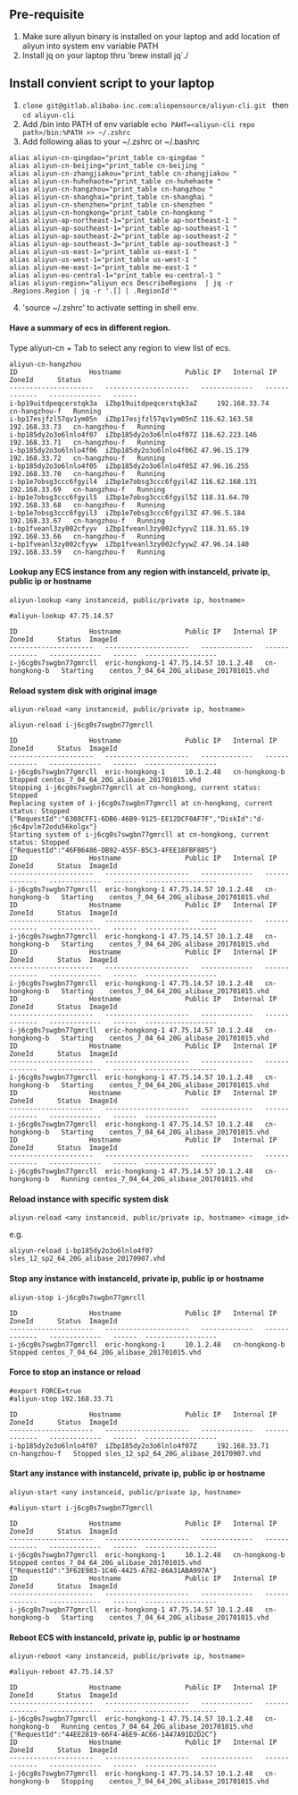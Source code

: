 ## Pre-requisite

1. Make sure aliyun binary is installed on your laptop and add location of aliyun into system env variable PATH
2. Install jq on your laptop thru 'brew install jq`./


## Install convient script to your laptop

1. `clone git@gitlab.alibaba-inc.com:aliopensource/aliyun-cli.git ` then `cd aliyun-cli`
2. Add <aliyun-cli repo path>/bin into PATH of env variable `echo PAHT=<aliyun-cli repo path>/bin:%PATH >> ~/.zshrc`
3. Add following alias to your ~/.zshrc or ~/.bashrc

```
alias aliyun-cn-qingdao="print_table cn-qingdao "
alias aliyun-cn-beijing="print_table cn-beijing "
alias aliyun-cn-zhangjiakou="print_table cn-zhangjiakou "
alias aliyun-cn-huhehaote="print_table cn-huhehaote "
alias aliyun-cn-hangzhou="print_table cn-hangzhou "
alias aliyun-cn-shanghai="print_table cn-shanghai "
alias aliyun-cn-shenzhen="print_table cn-shenzhen "
alias aliyun-cn-hongkong="print_table cn-hongkong "
alias aliyun-ap-northeast-1="print_table ap-northeast-1 "
alias aliyun-ap-southeast-1="print_table ap-southeast-1 "
alias aliyun-ap-southeast-2="print_table ap-southeast-2 "
alias aliyun-ap-southeast-3="print_table ap-southeast-3 "
alias aliyun-us-east-1="print_table us-east-1 "
alias aliyun-us-west-1="print_table us-west-1 "
alias aliyun-me-east-1="print_table me-east-1 "
alias aliyun-eu-central-1="print_table eu-central-1 "
alias aliyun-region="aliyun ecs DescribeRegions  | jq -r .Regions.Region | jq -r '.[] | .RegionId'"
```

4. 'source ~/.zshrc' to activate setting in shell env.

#### Have a summary of ecs in different region. 

Type aliyun-cn + Tab to select any region to view list of ecs.

```
aliyun-cn-hangzhou
ID                	Hostname            	Public IP	Internal IP	ZoneId	    Status
---------------------	---------------------	-------------	-------------	-------------	------
i-bp19uitdpeqcerstqk3a	iZbp19uitdpeqcerstqk3aZ		192.168.33.74	cn-hangzhou-f	Running
i-bp17esjfzl57qv1ym05n	iZbp17esjfzl57qv1ym05nZ	116.62.163.58	192.168.33.73	cn-hangzhou-f	Running
i-bp185dy2o3o6lnlo4f07	iZbp185dy2o3o6lnlo4f07Z	116.62.223.146	192.168.33.71	cn-hangzhou-f	Running
i-bp185dy2o3o6lnlo4f06	iZbp185dy2o3o6lnlo4f06Z	47.96.15.179	192.168.33.72	cn-hangzhou-f	Running
i-bp185dy2o3o6lnlo4f05	iZbp185dy2o3o6lnlo4f05Z	47.96.16.255	192.168.33.70	cn-hangzhou-f	Running
i-bp1e7obsg3ccc6fgyil4	iZbp1e7obsg3ccc6fgyil4Z	116.62.168.131	192.168.33.69	cn-hangzhou-f	Running
i-bp1e7obsg3ccc6fgyil5	iZbp1e7obsg3ccc6fgyil5Z	118.31.64.70	192.168.33.68	cn-hangzhou-f	Running
i-bp1e7obsg3ccc6fgyil3	iZbp1e7obsg3ccc6fgyil3Z	47.96.5.184	192.168.33.67	cn-hangzhou-f	Running
i-bp1fveanl3zy002cfyyv	iZbp1fveanl3zy002cfyyvZ	118.31.65.19	192.168.33.66	cn-hangzhou-f	Running
i-bp1fveanl3zy002cfyyw	iZbp1fveanl3zy002cfyywZ	47.96.14.140	192.168.33.59	cn-hangzhou-f	Running
```


#### Lookup any ECS instance from any region with instanceId, private ip, public ip or hostname

`aliyun-lookup <any instanceid, public/private ip, hostname>`


```
#aliyun-lookup 47.75.14.57

ID                	Hostname            	Public IP	Internal IP	ZoneId	    Status	ImageId
---------------------	---------------------	-------------	-------------	-------------	------	------------------
i-j6cg0s7swgbn77gmrcll	eric-hongkong-1	47.75.14.57	10.1.2.48	cn-hongkong-b	Starting	centos_7_04_64_20G_alibase_201701015.vhd
```

#### Reload system disk with original image

`aliyun-reload <any instanceid, public/private ip, hostname>`


```
aliyun-reload i-j6cg0s7swgbn77gmrcll

ID                	Hostname            	Public IP	Internal IP	ZoneId	    Status	ImageId
---------------------	---------------------	-------------	-------------	-------------	------	------------------
i-j6cg0s7swgbn77gmrcll	eric-hongkong-1		10.1.2.48	cn-hongkong-b	Stopped	centos_7_04_64_20G_alibase_201701015.vhd
Stopping i-j6cg0s7swgbn77gmrcll at cn-hongkong, current status: Stopped
Replacing system of i-j6cg0s7swgbn77gmrcll at cn-hongkong, current status: Stopped
{"RequestId":"6308CFF1-6DB6-46B9-9125-EE12DCF0AF7F","DiskId":"d-j6c4pvlm72odu56kolgx"}
Starting system of i-j6cg0s7swgbn77gmrcll at cn-hongkong, current status: Stopped
{"RequestId":"46FB6486-DB92-455F-B5C3-4FEE18FBF805"}
ID                	Hostname            	Public IP	Internal IP	ZoneId	    Status	ImageId
---------------------	---------------------	-------------	-------------	-------------	------	------------------
i-j6cg0s7swgbn77gmrcll	eric-hongkong-1	47.75.14.57	10.1.2.48	cn-hongkong-b	Starting	centos_7_04_64_20G_alibase_201701015.vhd
ID                	Hostname            	Public IP	Internal IP	ZoneId	    Status	ImageId
---------------------	---------------------	-------------	-------------	-------------	------	------------------
i-j6cg0s7swgbn77gmrcll	eric-hongkong-1	47.75.14.57	10.1.2.48	cn-hongkong-b	Starting	centos_7_04_64_20G_alibase_201701015.vhd
ID                	Hostname            	Public IP	Internal IP	ZoneId	    Status	ImageId
---------------------	---------------------	-------------	-------------	-------------	------	------------------
i-j6cg0s7swgbn77gmrcll	eric-hongkong-1	47.75.14.57	10.1.2.48	cn-hongkong-b	Starting	centos_7_04_64_20G_alibase_201701015.vhd
ID                	Hostname            	Public IP	Internal IP	ZoneId	    Status	ImageId
---------------------	---------------------	-------------	-------------	-------------	------	------------------
i-j6cg0s7swgbn77gmrcll	eric-hongkong-1	47.75.14.57	10.1.2.48	cn-hongkong-b	Starting	centos_7_04_64_20G_alibase_201701015.vhd
ID                	Hostname            	Public IP	Internal IP	ZoneId	    Status	ImageId
---------------------	---------------------	-------------	-------------	-------------	------	------------------
i-j6cg0s7swgbn77gmrcll	eric-hongkong-1	47.75.14.57	10.1.2.48	cn-hongkong-b	Starting	centos_7_04_64_20G_alibase_201701015.vhd
ID                	Hostname            	Public IP	Internal IP	ZoneId	    Status	ImageId
---------------------	---------------------	-------------	-------------	-------------	------	------------------
i-j6cg0s7swgbn77gmrcll	eric-hongkong-1	47.75.14.57	10.1.2.48	cn-hongkong-b	Starting	centos_7_04_64_20G_alibase_201701015.vhd
ID                	Hostname            	Public IP	Internal IP	ZoneId	    Status	ImageId
---------------------	---------------------	-------------	-------------	-------------	------	------------------
i-j6cg0s7swgbn77gmrcll	eric-hongkong-1	47.75.14.57	10.1.2.48	cn-hongkong-b	Running	centos_7_04_64_20G_alibase_201701015.vhd
```

#### Reload instance with specific system disk

`aliyun-reload <any instanceid, public/private ip, hostname> <image_id>`

e.g.

`aliyun-reload i-bp185dy2o3o6lnlo4f07 sles_12_sp2_64_20G_alibase_20170907.vhd`


#### Stop any instance with instanceId, private ip, public ip or hostname

`aliyun-stop i-j6cg0s7swgbn77gmrcll`

```
ID                	Hostname            	Public IP	Internal IP	ZoneId	    Status	ImageId
---------------------	---------------------	-------------	-------------	-------------	------	------------------
i-j6cg0s7swgbn77gmrcll	eric-hongkong-1		10.1.2.48	cn-hongkong-b	Stopped	centos_7_04_64_20G_alibase_201701015.vhd
```

#### Force to stop an instance or reload

```
#export FORCE=true
#aliyun-stop 192.168.33.71

ID                	Hostname            	Public IP	Internal IP	ZoneId	    Status	ImageId
---------------------	---------------------	-------------	-------------	-------------	------	------------------
i-bp185dy2o3o6lnlo4f07	iZbp185dy2o3o6lnlo4f07Z		192.168.33.71	cn-hangzhou-f	Stopped	sles_12_sp2_64_20G_alibase_20170907.vhd
```

#### Start any instance with instanceId, private ip, public ip or hostname

`aliyun-start <any instanceid, public/private ip, hostname>`

```
#aliyun-start i-j6cg0s7swgbn77gmrcll

ID                	Hostname            	Public IP	Internal IP	ZoneId	    Status	ImageId
---------------------	---------------------	-------------	-------------	-------------	------	------------------
i-j6cg0s7swgbn77gmrcll	eric-hongkong-1		10.1.2.48	cn-hongkong-b	Stopped	centos_7_04_64_20G_alibase_201701015.vhd
{"RequestId":"3F62E983-1C46-4425-A782-86A31ABA997A"}
ID                	Hostname            	Public IP	Internal IP	ZoneId	    Status	ImageId
---------------------	---------------------	-------------	-------------	-------------	------	------------------
i-j6cg0s7swgbn77gmrcll	eric-hongkong-1	47.75.14.57	10.1.2.48	cn-hongkong-b	Starting	centos_7_04_64_20G_alibase_201701015.vhd
```

#### Reboot ECS with instanceId, private ip, public ip or hostname

`aliyun-reboot <any instanceid, public/private ip, hostname>`

```
#aliyun-reboot 47.75.14.57

ID                	Hostname            	Public IP	Internal IP	ZoneId	    Status	ImageId
---------------------	---------------------	-------------	-------------	-------------	------	------------------
i-j6cg0s7swgbn77gmrcll	eric-hongkong-1	47.75.14.57	10.1.2.48	cn-hongkong-b	Running	centos_7_04_64_20G_alibase_201701015.vhd
{"RequestId":"44EE2819-66F4-46E9-AC66-1447A91D2D2C"}
ID                	Hostname            	Public IP	Internal IP	ZoneId	    Status	ImageId
---------------------	---------------------	-------------	-------------	-------------	------	------------------
i-j6cg0s7swgbn77gmrcll	eric-hongkong-1	47.75.14.57	10.1.2.48	cn-hongkong-b	Stopping	centos_7_04_64_20G_alibase_201701015.vhd

```



